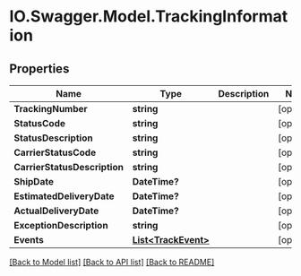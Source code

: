 # IO.Swagger.Model.TrackingInformation
## Properties

Name | Type | Description | Notes
------------ | ------------- | ------------- | -------------
**TrackingNumber** | **string** |  | [optional] 
**StatusCode** | **string** |  | [optional] 
**StatusDescription** | **string** |  | [optional] 
**CarrierStatusCode** | **string** |  | [optional] 
**CarrierStatusDescription** | **string** |  | [optional] 
**ShipDate** | **DateTime?** |  | [optional] 
**EstimatedDeliveryDate** | **DateTime?** |  | [optional] 
**ActualDeliveryDate** | **DateTime?** |  | [optional] 
**ExceptionDescription** | **string** |  | [optional] 
**Events** | [**List&lt;TrackEvent&gt;**](TrackEvent.md) |  | [optional] 

[[Back to Model list]](../README.md#documentation-for-models) [[Back to API list]](../README.md#documentation-for-api-endpoints) [[Back to README]](../README.md)

